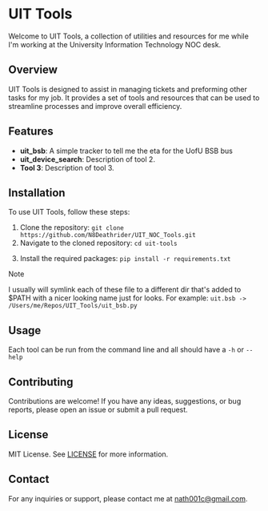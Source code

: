 # UIT Tools

Welcome to UIT Tools, a collection of utilities and resources for me while I'm working at the University Information Technology NOC desk.

## Overview

UIT Tools is designed to assist in managing tickets and preforming other tasks for my job. It provides a set of tools and resources that can be used to streamline processes and improve overall efficiency.

## Features

- **uit_bsb**: A simple tracker to tell me the eta for the UofU BSB bus
- **uit_device_search**: Description of tool 2.
- **Tool 3**: Description of tool 3.

## Installation

To use UIT Tools, follow these steps:

1. Clone the repository: `git clone https://github.com/N8Deathrider/UIT_NOC_Tools.git`
2. Navigate to the cloned repository: `cd uit-tools`
<!-- 3. It's recommended to create a virtual environment to isolate your project: `python3 -m venv env`
4. Activate the virtual environment: 
   - On Mac/Linux: `source env/bin/activate`
   - On Windows: `.\env\Scripts\activate`
5. Install the required packages: `pip install -r requirements.txt` -->
3. Install the required packages: `pip install -r requirements.txt`

> [!NOTE]
> I usually will symlink each of these file to a different dir that's added to $PATH with a nicer looking name just for looks.
> For example: `uit.bsb -> /Users/me/Repos/UIT_Tools/uit_bsb.py`

## Usage

Each tool can be run from the command line and all should have a `-h` or `--help`

## Contributing

Contributions are welcome! If you have any ideas, suggestions, or bug reports, please open an issue or submit a pull request.

## License

MIT License. See [LICENSE](LICENSE) for more information.

## Contact

For any inquiries or support, please contact me at nath001c@gmail.com.
